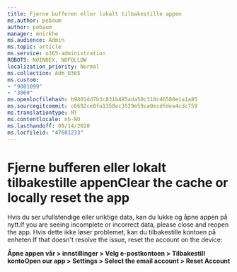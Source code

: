 ```yaml
---
title: Fjerne bufferen eller lokalt tilbakestille appen
ms.author: pebaum
author: pebaum
manager: mnirkhe
ms.audience: Admin
ms.topic: article
ms.service: o365-administration
ROBOTS: NOINDEX, NOFOLLOW
localization_priority: Normal
ms.collection: Adm_O365
ms.custom:
- "9001099"
- "3060"
ms.openlocfilehash: b9801dd7b3c831b485ada50c310c46580e1a1a85
ms.sourcegitcommit: c6692ce0fa1358ec3529e59ca0ecdfdea4cdc759
ms.translationtype: MT
ms.contentlocale: nb-NO
ms.lasthandoff: 09/14/2020
ms.locfileid: "47681233"
---
```

# <a name="clear-the-cache-or-locally-reset-the-app"></a><span data-ttu-id="1d5fc-102">Fjerne bufferen eller lokalt tilbakestille appen</span><span class="sxs-lookup"><span data-stu-id="1d5fc-102">Clear the cache or locally reset the app</span></span>

<span data-ttu-id="1d5fc-103">Hvis du ser ufullstendige eller uriktige data, kan du lukke og åpne appen på nytt.</span><span class="sxs-lookup"><span data-stu-id="1d5fc-103">If you are seeing incomplete or incorrect data, please close and reopen the app.</span></span>  <span data-ttu-id="1d5fc-104">Hvis dette ikke løser problemet, kan du tilbakestille kontoen på enheten:</span><span class="sxs-lookup"><span data-stu-id="1d5fc-104">If that doesn't resolve the issue, reset the account on the device:</span></span> 

<span data-ttu-id="1d5fc-105">**Åpne appen vår > innstillinger > Velg e-postkontoen > Tilbakestill konto**</span><span class="sxs-lookup"><span data-stu-id="1d5fc-105">**Open our app > Settings > Select the email account > Reset Account**</span></span>